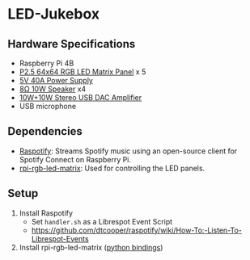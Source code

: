 # LED-Jukebox

## Hardware Specifications
- Raspberry Pi 4B
- [P2.5 64x64 RGB LED Matrix Panel](https://www.amazon.co.jp/dp/B07PK5J21V?ref_=ppx_hzsearch_conn_dt_b_fed_asin_title_2&th=1) x 5    
- [5V 40A Power Supply](https://www.amazon.co.jp/dp/B0B74KV3BB?ref_=ppx_hzsearch_conn_dt_b_fed_asin_title_1&th=1)
- [8Ω 10W Speaker](https://akizukidenshi.com/catalog/g/g116600/) x4
- [10W+10W Stereo USB DAC Amplifier](https://akizukidenshi.com/catalog/g/g102404/)
- USB microphone

## Dependencies
- [Raspotify](https://github.com/dtcooper/raspotify?tab=readme-ov-file): Streams Spotify music using an open-source client for Spotify Connect on Raspberry Pi.
- [rpi-rgb-led-matrix](https://github.com/hzeller/rpi-rgb-led-matrix): Used for controlling the LED panels.

## Setup
1. Install Raspotify
    - Set `handler.sh` as a Librespot Event Script
    - https://github.com/dtcooper/raspotify/wiki/How-To:-Listen-To-Librespot-Events
2. Install rpi-rgb-led-matrix ([python bindings](https://github.com/hzeller/rpi-rgb-led-matrix/tree/master/bindings/python))


